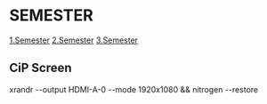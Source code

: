 # SEMESTER
[1.Semester](1.Semester)
[2.Semester](2.Semester)
[3.Semester](3.Semester)

## CiP Screen
xrandr --output HDMI-A-0 --mode 1920x1080 && nitrogen --restore
